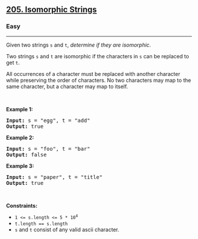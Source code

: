 <h2><a href="https://leetcode.com/problems/isomorphic-strings/">205. Isomorphic Strings</a></h2><h3>Easy</h3><hr><div style="user-select: auto;"><p style="user-select: auto;">Given two strings <code style="user-select: auto;">s</code> and <code style="user-select: auto;">t</code>, <em style="user-select: auto;">determine if they are isomorphic</em>.</p>

<p style="user-select: auto;">Two strings <code style="user-select: auto;">s</code> and <code style="user-select: auto;">t</code> are isomorphic if the characters in <code style="user-select: auto;">s</code> can be replaced to get <code style="user-select: auto;">t</code>.</p>

<p style="user-select: auto;">All occurrences of a character must be replaced with another character while preserving the order of characters. No two characters may map to the same character, but a character may map to itself.</p>

<p style="user-select: auto;">&nbsp;</p>
<p style="user-select: auto;"><strong style="user-select: auto;">Example 1:</strong></p>
<pre style="user-select: auto;"><strong style="user-select: auto;">Input:</strong> s = "egg", t = "add"
<strong style="user-select: auto;">Output:</strong> true
</pre><p style="user-select: auto;"><strong style="user-select: auto;">Example 2:</strong></p>
<pre style="user-select: auto;"><strong style="user-select: auto;">Input:</strong> s = "foo", t = "bar"
<strong style="user-select: auto;">Output:</strong> false
</pre><p style="user-select: auto;"><strong style="user-select: auto;">Example 3:</strong></p>
<pre style="user-select: auto;"><strong style="user-select: auto;">Input:</strong> s = "paper", t = "title"
<strong style="user-select: auto;">Output:</strong> true
</pre>
<p style="user-select: auto;">&nbsp;</p>
<p style="user-select: auto;"><strong style="user-select: auto;">Constraints:</strong></p>

<ul style="user-select: auto;">
	<li style="user-select: auto;"><code style="user-select: auto;">1 &lt;= s.length &lt;= 5 * 10<sup style="user-select: auto;">4</sup></code></li>
	<li style="user-select: auto;"><code style="user-select: auto;">t.length == s.length</code></li>
	<li style="user-select: auto;"><code style="user-select: auto;">s</code> and <code style="user-select: auto;">t</code> consist of any valid ascii character.</li>
</ul>
</div>